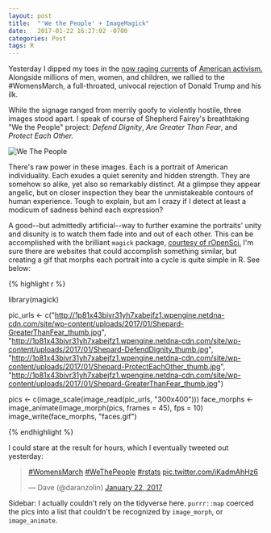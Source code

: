 ```yaml
---
layout: post
title:  "'We the People' + ImageMagick"
date:   2017-01-22 16:27:02 -0700
categories: Post
tags: R
---
```


Yesterday I dipped my toes in the [now raging currents](https://www.theguardian.com/us-news/2016/dec/25/progressive-donations-us-election-planned-parenthood-aclu) of [American activism.](https://www.nytimes.com/2017/01/20/nyregion/trump-presidency-new-york-city.html) Alongside millions of men, women, and children,
we rallied to the #WomensMarch, a full-throated, univocal rejection of Donald Trump and his ilk. 

While the signage ranged from merrily goofy to violently hostile, three images stood apart. I speak of course of 
Shepherd Fairey's breathtaking "We the People" project: *Defend Dignity*, *Are Greater Than Fear*, and *Protect Each Other.*

![We The People](http://newsinfo.inquirer.net/files/2017/01/We-the-People3-620x274.jpg)

There's raw power in these images. Each is a portrait of American individuality. Each exudes a quiet serenity and hidden strength. They are somehow
so alike, yet also so remarkably distinct. At a glimpse they appear angelic, but on closer inspection they bear the unmistakeable 
contours of human experience. Tough to explain, but am I crazy if I detect at least a modicum of sadness behind each
expression?

A good--but admittedly artificial--way to further examine the portraits' unity and disunity is to watch them fade into and out of each other.
This can be accomplished with the brilliant `magick` package, [courtesy of rOpenSci.](https://ropensci.org/) I'm sure there are websites
that could accomplish something similar, but creating a gif that morphs each portrait into a cycle is quite simple in R. See below:

{% highlight r %}

library(magick)

pic_urls <- c("http://1p81x43bivr31yh7xabejfz1.wpengine.netdna-cdn.com/site/wp-content/uploads/2017/01/Shepard-GreaterThanFear_thumb.jpg",
          "http://1p81x43bivr31yh7xabejfz1.wpengine.netdna-cdn.com/site/wp-content/uploads/2017/01/Shepard-DefendDignity_thumb.jpg",
          "http://1p81x43bivr31yh7xabejfz1.wpengine.netdna-cdn.com/site/wp-content/uploads/2017/01/Shepard-ProtectEachOther_thumb.jpg",
          "http://1p81x43bivr31yh7xabejfz1.wpengine.netdna-cdn.com/site/wp-content/uploads/2017/01/Shepard-GreaterThanFear_thumb.jpg")

pics <- c(image_scale(image_read(pic_urls, "300x400")))
face_morphs <- image_animate(image_morph(pics, frames = 45), fps = 10)
image_write(face_morphs, "faces.gif")

{% endhighlight %}

I could stare at the result for hours, which I eventually tweeted out yesterday:

<blockquote class="twitter-tweet" data-lang="en"><p lang="und" dir="ltr"><a href="https://twitter.com/hashtag/WomensMarch?src=hash">#WomensMarch</a> <a href="https://twitter.com/hashtag/WeThePeople?src=hash">#WeThePeople</a> <a href="https://twitter.com/hashtag/rstats?src=hash">#rstats</a> <a href="https://t.co/iKadmAhHz6">pic.twitter.com/iKadmAhHz6</a></p>&mdash; Dave (@daranzolin) <a href="https://twitter.com/daranzolin/status/823058788001333249">January 22, 2017</a></blockquote>
<script async src="//platform.twitter.com/widgets.js" charset="utf-8"></script>

Sidebar: I actually couldn't rely on the tidyverse here. `purrr::map` coerced the pics into a list that couldn't be recognized by `image_morph`,
or `image_animate`. 
